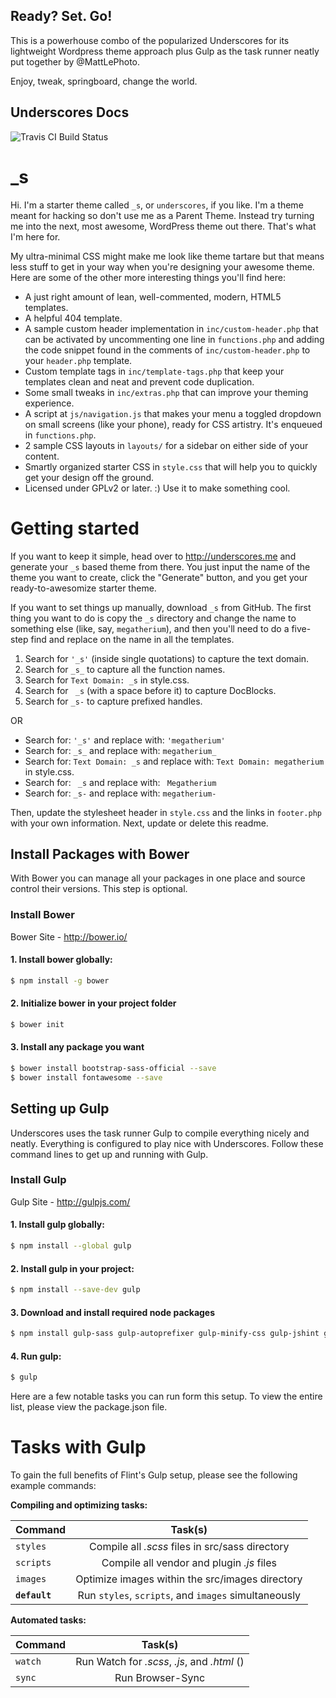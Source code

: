 Ready? Set. Go!
---------------

This is a powerhouse combo of the popularized Underscores for its lightweight Wordpress theme approach plus Gulp as the task runner neatly put together by @MattLePhoto.

Enjoy, tweak, springboard, change the world. 

Underscores Docs
---------------

![Travis CI Build Status](https://travis-ci.org/Automattic/_s.svg?branch=master)

_s
===

Hi. I'm a starter theme called `_s`, or `underscores`, if you like. I'm a theme meant for hacking so don't use me as a Parent Theme. Instead try turning me into the next, most awesome, WordPress theme out there. That's what I'm here for.

My ultra-minimal CSS might make me look like theme tartare but that means less stuff to get in your way when you're designing your awesome theme. Here are some of the other more interesting things you'll find here:

* A just right amount of lean, well-commented, modern, HTML5 templates.
* A helpful 404 template.
* A sample custom header implementation in `inc/custom-header.php` that can be activated by uncommenting one line in `functions.php` and adding the code snippet found in the comments of `inc/custom-header.php` to your `header.php` template.
* Custom template tags in `inc/template-tags.php` that keep your templates clean and neat and prevent code duplication.
* Some small tweaks in `inc/extras.php` that can improve your theming experience.
* A script at `js/navigation.js` that makes your menu a toggled dropdown on small screens (like your phone), ready for CSS artistry. It's enqueued in `functions.php`.
* 2 sample CSS layouts in `layouts/` for a sidebar on either side of your content.
* Smartly organized starter CSS in `style.css` that will help you to quickly get your design off the ground.
* Licensed under GPLv2 or later. :) Use it to make something cool.

Getting started
===

If you want to keep it simple, head over to http://underscores.me and generate your `_s` based theme from there. You just input the name of the theme you want to create, click the "Generate" button, and you get your ready-to-awesomize starter theme.

If you want to set things up manually, download `_s` from GitHub. The first thing you want to do is copy the `_s` directory and change the name to something else (like, say, `megatherium`), and then you'll need to do a five-step find and replace on the name in all the templates.

1. Search for `'_s'` (inside single quotations) to capture the text domain.
2. Search for `_s_` to capture all the function names.
3. Search for `Text Domain: _s` in style.css.
4. Search for <code>&nbsp;_s</code> (with a space before it) to capture DocBlocks.
5. Search for `_s-` to capture prefixed handles.

OR

* Search for: `'_s'` and replace with: `'megatherium'`
* Search for: `_s_` and replace with: `megatherium_`
* Search for: `Text Domain: _s` and replace with: `Text Domain: megatherium` in style.css.
* Search for: <code>&nbsp;_s</code> and replace with: <code>&nbsp;Megatherium</code>
* Search for: `_s-` and replace with: `megatherium-`

Then, update the stylesheet header in `style.css` and the links in `footer.php` with your own information. Next, update or delete this readme.

Install Packages with Bower
---------------
With Bower you can manage all your packages in one place and source control their versions. This step is optional. 

### Install Bower

Bower Site - http://bower.io/

#### 1. Install bower globally:

```sh
$ npm install -g bower
```

#### 2. Initialize bower in your project folder

```sh
$ bower init
```

#### 3. Install any package you want 

```sh
$ bower install bootstrap-sass-official --save  
$ bower install fontawesome --save
```



Setting up Gulp
---------------
Underscores uses the task runner Gulp to compile everything nicely and neatly. Everything is configured to play nice with Underscores. Follow these command lines to get up and running with Gulp. 

### Install Gulp

Gulp Site - http://gulpjs.com/

#### 1. Install gulp globally:

```sh
$ npm install --global gulp
```

#### 2. Install gulp in your project:

```sh
$ npm install --save-dev gulp
```

#### 3. Download and install required node packages 

```sh
$ npm install gulp-sass gulp-autoprefixer gulp-minify-css gulp-jshint gulp-concat gulp-uglify gulp-imagemin gulp-notify gulp-rename gulp-livereload gulp-cache del --save-dev
```

#### 4. Run gulp:

```sh
$ gulp
```

Here are a few notable tasks you can run form this setup. To view the entire list, please view the package.json file. 

Tasks with Gulp
===

To gain the full benefits of Flint's Gulp setup, please see the following example commands: 

**Compiling and optimizing tasks:**

| Command   |      Task(s)      |
|----------|:-------------:|
| `styles` | Compile all *.scss* files in src/sass directory |
| `scripts` |    Compile all vendor and plugin *.js* files   |
| `images` |    Optimize images within the src/images directory   |
| **`default`** |    Run `styles`, `scripts`, and `images` simultaneously   |

**Automated tasks:**

| Command   |      Task(s)      |
|----------|:-------------:|
| `watch` |  Run Watch for *.scss*, *.js*, and *.html* () |
| `sync` |    Run Browser-Sync    |
